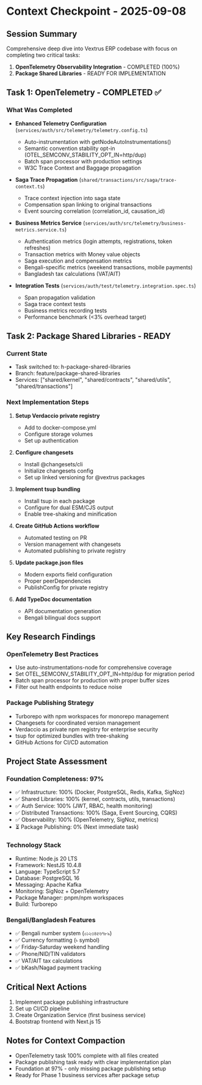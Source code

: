 # Context Checkpoint - 2025-09-08

## Session Summary
Comprehensive deep dive into Vextrus ERP codebase with focus on completing two critical tasks:

1. **OpenTelemetry Observability Integration** - COMPLETED (100%)
2. **Package Shared Libraries** - READY FOR IMPLEMENTATION

## Task 1: OpenTelemetry - COMPLETED ✅

### What Was Completed
- **Enhanced Telemetry Configuration** (`services/auth/src/telemetry/telemetry.config.ts`)
  - Auto-instrumentation with getNodeAutoInstrumentations()
  - Semantic convention stability opt-in (OTEL_SEMCONV_STABILITY_OPT_IN=http/dup)
  - Batch span processor with production settings
  - W3C Trace Context and Baggage propagation

- **Saga Trace Propagation** (`shared/transactions/src/saga/trace-context.ts`)
  - Trace context injection into saga state
  - Compensation span linking to original transactions
  - Event sourcing correlation (correlation_id, causation_id)

- **Business Metrics Service** (`services/auth/src/telemetry/business-metrics.service.ts`)
  - Authentication metrics (login attempts, registrations, token refreshes)
  - Transaction metrics with Money value objects
  - Saga execution and compensation metrics
  - Bengali-specific metrics (weekend transactions, mobile payments)
  - Bangladesh tax calculations (VAT/AIT)

- **Integration Tests** (`services/auth/test/telemetry.integration.spec.ts`)
  - Span propagation validation
  - Saga trace context tests
  - Business metrics recording tests
  - Performance benchmark (<3% overhead target)

## Task 2: Package Shared Libraries - READY

### Current State
- Task switched to: h-package-shared-libraries
- Branch: feature/package-shared-libraries
- Services: ["shared/kernel", "shared/contracts", "shared/utils", "shared/transactions"]

### Next Implementation Steps
1. **Setup Verdaccio private registry**
   - Add to docker-compose.yml
   - Configure storage volumes
   - Set up authentication

2. **Configure changesets**
   - Install @changesets/cli
   - Initialize changesets config
   - Set up linked versioning for @vextrus packages

3. **Implement tsup bundling**
   - Install tsup in each package
   - Configure for dual ESM/CJS output
   - Enable tree-shaking and minification

4. **Create GitHub Actions workflow**
   - Automated testing on PR
   - Version management with changesets
   - Automated publishing to private registry

5. **Update package.json files**
   - Modern exports field configuration
   - Proper peerDependencies
   - PublishConfig for private registry

6. **Add TypeDoc documentation**
   - API documentation generation
   - Bengali bilingual docs support

## Key Research Findings

### OpenTelemetry Best Practices
- Use auto-instrumentations-node for comprehensive coverage
- Set OTEL_SEMCONV_STABILITY_OPT_IN=http/dup for migration period
- Batch span processor for production with proper buffer sizes
- Filter out health endpoints to reduce noise

### Package Publishing Strategy
- Turborepo with npm workspaces for monorepo management
- Changesets for coordinated version management
- Verdaccio as private npm registry for enterprise security
- tsup for optimized bundles with tree-shaking
- GitHub Actions for CI/CD automation

## Project State Assessment

### Foundation Completeness: 97%
- ✅ Infrastructure: 100% (Docker, PostgreSQL, Redis, Kafka, SigNoz)
- ✅ Shared Libraries: 100% (kernel, contracts, utils, transactions)
- ✅ Auth Service: 100% (JWT, RBAC, health monitoring)
- ✅ Distributed Transactions: 100% (Saga, Event Sourcing, CQRS)
- ✅ Observability: 100% (OpenTelemetry, SigNoz, metrics)
- ⏳ Package Publishing: 0% (Next immediate task)

### Technology Stack
- Runtime: Node.js 20 LTS
- Framework: NestJS 10.4.8
- Language: TypeScript 5.7
- Database: PostgreSQL 16
- Messaging: Apache Kafka
- Monitoring: SigNoz + OpenTelemetry
- Package Manager: pnpm/npm workspaces
- Build: Turborepo

### Bengali/Bangladesh Features
- ✅ Bengali number system (০১২৩৪৫৬৭৮৯)
- ✅ Currency formatting (৳ symbol)
- ✅ Friday-Saturday weekend handling
- ✅ Phone/NID/TIN validators
- ✅ VAT/AIT tax calculations
- ✅ bKash/Nagad payment tracking

## Critical Next Actions
1. Implement package publishing infrastructure
2. Set up CI/CD pipeline
3. Create Organization Service (first business service)
4. Bootstrap frontend with Next.js 15

## Notes for Context Compaction
- OpenTelemetry task 100% complete with all files created
- Package publishing task ready with clear implementation plan
- Foundation at 97% - only missing package publishing setup
- Ready for Phase 1 business services after package setup